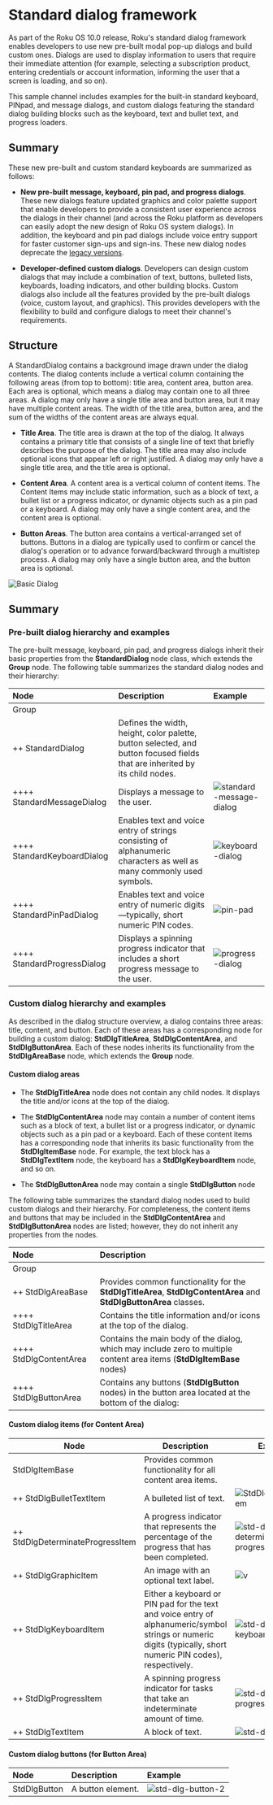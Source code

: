 # Standard dialog framework

As part of the Roku OS 10.0 release, Roku's standard dialog framework enables developers to use new pre-built modal pop-up dialogs and build custom ones. Dialogs are used to display information to users that require their immediate attention (for example, selecting a subscription product, entering credentials or account information, informing the user that a screen is loading, and so on). 

This sample channel includes examples for the built-in standard keyboard, PINpad, and message dialogs, and custom dialogs featuring the standard dialog building blocks such as the keyboard, text and bullet text, and progress loaders.

## Summary

These new pre-built and custom standard keyboards are summarized as follows:

- **New pre-built message, keyboard, pin pad, and progress dialogs**. These new dialogs feature updated graphics and color palette support that enable developers to provide a consistent user experience across the dialogs in their channel (and across the Roku platform as developers can easily adopt the new design of Roku OS system dialogs). In addition, the keyboard and pin pad dialogs include voice entry support for faster customer sign-ups and sign-ins. These new dialog nodes deprecate the [legacy versions](https://developer.roku.com/docs/references/scenegraph/dialog-nodes/dialog.md). 

  

- **Developer-defined custom dialogs**. Developers can design custom dialogs that may include a combination of text, buttons, bulleted lists, keyboards, loading indicators, and other building blocks. Custom dialogs also include all the features provided by the pre-built dialogs (voice, custom layout, and graphics). This provides developers with the flexibility to build and configure dialogs to meet their channel's requirements. 

## Structure

A StandardDialog contains a background image drawn under the dialog contents. The dialog contents include a vertical column containing the following areas (from top to bottom): title area, content area, button area. Each area is optional, which means a dialog may contain one to all three areas. A dialog may only have a single title area and button area, but it may have multiple content areas. The width of the title area, button area, and the sum of the widths of the content areas are always equal. 

- **Title Area**. The title area is drawn at the top of the dialog. It always contains a primary title that consists of a single line of text that briefly describes the purpose of the dialog. The title area may also include optional icons that appear left or right justified. A dialog may only have a single title area, and the title area is optional.

  

- **Content Area**. A content area is a vertical column of content items. The Content Items may include static information, such as a block of text, a bullet list or a progress indicator, or dynamic objects such as a pin pad or a keyboard. A dialog may only have a single content area, and the content area is optional. 

  

- **Button Areas**. The button area contains a vertical-arranged set of buttons. Buttons in a dialog are typically used to confirm or cancel the dialog's operation or to advance forward/backward through a multistep process. A dialog may only have a single button area, and the button area is optional.

![Basic Dialog](https://image.roku.com/ZHZscHItMTc2/BasicDialog.jpg)

## Summary

### Pre-built dialog hierarchy and examples

The pre-built message, keyboard, pin pad, and progress dialogs inherit their basic properties from the **StandardDialog** node class, which extends the **Group** node. The following table summarizes the standard dialog nodes and their hierarchy:

| Node                        | Description                                                  | Example                                                      |
| :-------------------------- | :----------------------------------------------------------- | :----------------------------------------------------------- |
| Group                       |                                                              |                                                              |
| ++ StandardDialog           | Defines the width, height, color palette, button selected, and button focused fields that are inherited by its child nodes. |                                                              |
| ++++ StandardMessageDialog  | Displays a message to the user.                              | ![standard-message-dialog](https://image.roku.com/ZHZscHItMTc2/standard-message-dialog.jpg) |
| ++++ StandardKeyboardDialog | Enables text and voice entry of strings consisting of alphanumeric characters as well as many commonly used symbols. | ![keyboard-dialog](https://image.roku.com/ZHZscHItMTc2/keyboard-dialog.jpg) |
| ++++ StandardPinPadDialog   | Enables text and voice entry of numeric digits—typically, short numeric PIN codes. | ![pin-pad](https://image.roku.com/ZHZscHItMTc2/pin-pad-dialog.jpg) |
| ++++ StandardProgressDialog | Displays a spinning progress indicator that includes a short progress message to the user. | ![progress-dialog](https://image.roku.com/ZHZscHItMTc2/progress-dialog.jpg) |

### Custom dialog hierarchy and examples

As described in the dialog structure overview, a dialog contains three areas: title, content, and button. Each of these areas has a corresponding node for building a custom dialog: **StdDlgTitleArea**, **StdDlgContentArea**, and **StdDlgButtonArea**. Each of these nodes inherits its functionality from the **StdDlgAreaBase** node, which extends the **Group** node.

#### Custom dialog areas


- The **StdDlgTitleArea** node does not contain any child nodes. It displays the title and/or icons at the top of the dialog. 




- The **StdDlgContentArea** node may contain a number of content items such as a block of text, a bullet list or a progress indicator, or dynamic objects such as a pin pad or a keyboard. Each of these content items has a corresponding node that inherits its basic functionality from the **StdDlgItemBase** node. For example, the text block has a **StdDlgTextItem** node, the keyboard has a **StdDlgKeyboardItem** node, and so on. 

  

- The **StdDlgButtonArea** node may contain a single **StdDlgButton** node

The following table summarizes the standard dialog nodes used to build custom dialogs and their hierarchy. For completeness, the content items and buttons that may be included in the **StdDlgContentArea** and **StdDlgButtonArea** nodes are listed; however, they do not inherit any properties from the nodes. 

| Node                   | Description                                                  |
| :--------------------- | :----------------------------------------------------------- |
| Group                  |                                                              |
| ++ StdDlgAreaBase      | Provides common functionality for the **StdDlgTitleArea**, **StdDlgContentArea** and **StdDlgButtonArea** classes. |
| ++++ StdDlgTitleArea   | Contains the title information and/or icons at the top of the dialog. |
| ++++ StdDlgContentArea | Contains the main body of the dialog, which may include zero to multiple content area items (**StdDlgItemBase** nodes)|
| ++++ StdDlgButtonArea  | Contains any buttons (**StdDlgButton** nodes) in the button area located at the bottom of the dialog: |

#### Custom dialog items (for Content Area)

| Node                             | Description                                                  | Example                                                      |
| -------------------------------- | ------------------------------------------------------------ | ------------------------------------------------------------ |
| StdDlgItemBase                   | Provides common functionality for all content area items.    |                                                              |
| ++ StdDlgBulletTextItem          | A bulleted list of text.                                     | ![StdDlgBulletTextItem](https://image.roku.com/ZHZscHItMTc2/StdDlgBulletTextItem-v2.jpg) |
| ++ StdDlgDeterminateProgressItem | A progress indicator that represents the percentage of the progress that has been completed. | ![std-dlg-determinate-progress-item](https://image.roku.com/ZHZscHItMTc2/std-dlg-determinate-progress-item-2.jpg) |
| ++ StdDlgGraphicItem             | An image with an optional text label.                        | ![v](https://image.roku.com/ZHZscHItMTc2/std-dlg-graphic-item.jpg) |
| ++ StdDlgKeyboardItem            | Either a keyboard or PIN pad for the text and voice entry of alphanumeric/symbol strings or numeric digits (typically, short numeric PIN codes), respectively. | ![std-dlg-keyboard-item](https://image.roku.com/ZHZscHItMTc2/std-dlg-keyboard-item.jpg) |
| ++ StdDlgProgressItem            | A spinning progress indicator for tasks that take an indeterminate amount of time. | ![std-dlg-progress-item](https://image.roku.com/ZHZscHItMTc2/std-dlg-progress-item.jpg) |
| ++ StdDlgTextItem                | A block of text.                                             | ![std-dlg-text-item](https://image.roku.com/ZHZscHItMTc2/std-dlg-text-item.jpg) |

#### Custom dialog buttons (for Button Area)

| Node         | Description       | Example                                                      |
| :----------- | :---------------- | :----------------------------------------------------------- |
| StdDlgButton | A button element. | ![std-dlg-button-2](https://image.roku.com/ZHZscHItMTc2/std-dlg-button-3.jpg) |
